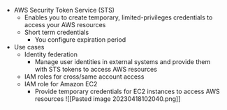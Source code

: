 - AWS Security Token Service (STS)
	- Enables you to create temporary, limited-privileges credentials to access your AWS resources
	- Short term credentials
		- You configure expiration period
- Use cases
	- Identity federation
		- Manage user identities in external systems and provide them with STS tokens to access AWS resources
	- IAM roles for cross/same account access
	- IAM role for Amazon EC2
		- Provide temporary credentials for EC2 instances to access AWS resources
![[Pasted image 20230418102040.png]]